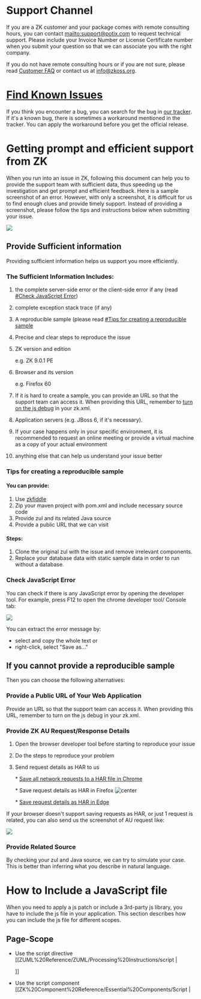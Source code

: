 # Support Channel

If you are a ZK customer and your package comes with remote consulting
hours, you can contact
[mailto:support@potix.com](mailto:support@potix.com) to request
technical support. Please include your Invoice Number or License
Certificate number when you submit your question so that we can
associate you with the right company.

If you do not have remote consulting hours or if you are not sure,
please read [Customer
FAQ](https://www.zkoss.org/wiki/Customers/FAQ#What_is_my_current_ZK_Package.3F)
or contact us at info@zkoss.org.

# [Find Known Issues](https://tracker.zkoss.org/issues/)

If you think you encounter a bug, you can search for the bug in [our
tracker](https://tracker.zkoss.org/issues). If it's a known bug, there
is sometimes a workaround mentioned in the tracker. You can apply the
workaround before you get the official release.

# Getting prompt and efficient support from ZK

When you run into an issue in ZK, following this document can help you
to provide the support team with sufficient data, thus speeding up the
investigation and get prompt and efficient feedback. Here is a sample
screenshot of an error. However, with only a screenshot, it is difficult
for us to find enough clues and provide timely support. Instead of
providing a screenshot, please follow the tips and instructions below
when submitting your issue.

![](images/ZK_MeetRpoblem01.png)

## Provide Sufficient information

Providing sufficient information helps us support you more efficiently.

### The Sufficient Information Includes:

1.  the complete server-side error or the client-side error if any (read
    [\#Check JavaScript Error](#Check_JavaScript_Error))
2.  complete exception stack trace (if any)
3.  A reproducible sample (please read [\#Tips for creating a
    reproducible
    sample](#Tips_for_creating_a_reproducible_sample)
4.  Precise and clear steps to reproduce the issue
5.  ZK version and edition
      
    e.g. ZK 9.0.1 PE
6.  Browser and its version
      
    e.g. Firefox 60
7.  If it is hard to create a sample, you can provide an URL so that the
    support team can access it. When providing this URL, remember to
    [turn on the js
    debug](https://www.zkoss.org/wiki/ZK%20Configuration%20Reference/zk.xml/The%20client-config%20Element/The%20debug-js%20Element)
    in your zk.xml.
8.  Application servers (e.g. JBoss 6, if it's necessary).
9.  If your case happens only in your specific environment, it is
    recommended to request an online meeting or provide a virtual
    machine as a copy of your actual environment
10. anything else that can help us understand your issue better

### Tips for creating a reproducible sample

#### You can provide:

1.  Use [zkfiddle](http://zkfiddle.org)
2.  Zip your maven project with pom.xml and include necessary source
    code
3.  Provide zul and its related Java source
4.  Provide a public URL that we can visit

#### Steps:

1.  Clone the original zul with the issue and remove irrelevant
    components.
2.  Replace your database data with static sample data in order to run
    without a database.

### Check JavaScript Error

You can check if there is any JavaScript error by opening the developer
tool. For example, press F12 to open the chrome developer tool/ Console
tab:

![](images/chrome-js-error.png)

You can extract the error message by:

- select and copy the whole text or
- right-click, select "Save as..."

## If you cannot provide a reproducible sample

Then you can choose the following alternatives:

### Provide a Public URL of Your Web Application

Provide an URL so that the support team can access it. When providing
this URL, remember to turn on the js debug in your zk.xml.

### Provide ZK AU Request/Response Details

1.  Open the browser developer tool before starting to reproduce your
    issue
2.  Do the steps to reproduce your problem
3.  Send request details as HAR to us
      
    \* [Save all network requests to a HAR file in
    Chrome](https://developers.google.com/web/tools/chrome-devtools/network/reference#save-as-har)

    \* Save request details as HAR in Firefox ![
    center](save-har-firefox.png " center")

    \* [Save request details as HAR in
    Edge](https://docs.microsoft.com/en-us/microsoft-edge/devtools-guide/network)

If your browser doesn't support saving requests as HAR, or just 1
request is related, you can also send us the screenshot of AU request
like:

![](images/au-request.png)

### Provide Related Source

By checking your zul and Java source, we can try to simulate your case.
This is better than inferring what you describe in natural language.

# How to Include a JavaScript file

When you need to apply a js patch or include a 3rd-party js library, you
have to include the js file in your application. This section describes
how you can include the js file for different scopes.

## Page-Scope

- Use the script directive
  \[\[ZUML%20Reference/ZUML/Processing%20Instructions/script \|
  <?script?>

  \]\]
- Use the script component
  \[\[ZK%20Component%20Reference/Essential%20Components/Script \|
  <script>

  \]\]

## Application-Scope

If you need to include a javascript file on every zul, there are 2 ways:

### By language addon

Create a `lang-addon.xml` according to [ ZK Client-side
Reference/Language
Definition#Language_Addon](ZK_Client-side_Reference/Language_Definition#Language_Addon)
and include the javascript file with <javascript>. For example:

``` xml
<language-addon>
    <addon-name>patch-addon</addon-name><!-- give a meaningful name -->
    <language-name>xul/html</language-name>
    <depends>zul</depends>
    <javascript src="~./mypatch.js" />
    <javascript src="/zkpatch/mypatch2.js"/>
</language-addon>
```

- Line 4: see the next section
- Line 5: a path starting with `~./` is a [ classpath web resource
  path](ZK_Developer%27s_Reference/UI_Composing/ZUML/Include_a_Page#Classpath_Web_Resource_Path)
  which is a special path supported by ZK
- Line 6: You can also link a file under your web application context
  root

#### Dependent Addon

If you override a component's widget or extend an existing component,
it's crucial to specify <depends> correctly, so that your land addon
will take effect. According to which component you override, you need to
specify the corresponding addon name. For example:

- If you override a component in zul language e.g. <button>, you specify

<depends>`zul`</depends>

- If you override a component provided by zkmax e.g. <code>
  <nav>

  </code>, you specify

<depends>`zkmax`</depends>

- If you override something about accessibility, e.g. override aria
  attribute, you specify

<depends>`za11y`</depends>

=== Use
\[\[ZK_Configuration_Reference/zk.xml/The_device-config_Element/The_embed_Element
\|

<embed>

\]\] ===

# How to Run a Sample Maven Project

In order to narrow down the problem and eliminate differences caused by
different environments, we often send you a sample maven project that
tries to simulate and reproduce your issue. To run the project, you need
to [download maven](http://maven.apache.org/download.cgi) and
[setup](http://maven.apache.org/guides/getting-started/maven-in-five-minutes.html)
first.

1.  Run your command line interface
2.  switch to the sample project's root folder that has a `pom.xml`
3.  Start jetty server with the command below
      
    `mvn jetty:run`
4.  Visit the project's pages with your browser

If you don't know the zul's path or if the path is incorrect, just visit
<http://localhost:8080>. A browser will show a link with the correct
context path: ![ center \| 800px](jettyRoot.png " center | 800px")

Click the link and it will list folders then you can navigate to find
the zul. ![ center](listFolder.png " center")

# How to get Browser Performance Profile

If you are running into a performance issue, you can first check out
[Step by Step Trouble
Shooting](https://www.zkoss.org/wiki/ZK_Developer's_Reference/Performance_Monitoring/Step_by_Step_Trouble_Shooting)
and do a first step analysis using browser's developer tools.

## [By Chrome developer tool](https://developers.google.com/web/tools/chrome-devtools/evaluate-performance)

## [By Firefox developer tool](https://developer.mozilla.org/en-US/docs/Tools/Performance)

## [By Edge developer tool](https://docs.microsoft.com/en-us/microsoft-edge/devtools-guide/performance)
